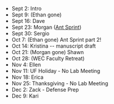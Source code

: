 * Sept 2: Intro
* Sept 9: (Ethan gone)
* Sept 16: Dave
* Sept 23: Morgan ([Ant Sprint](https://github.com/weecology/lab-wiki/wiki/Ant-Sprint-Guidelines))
* Sept 30: Sergio
* Oct 7: (Ethan gone) Ant Sprint part 2! 
* Oct 14: Kristina -- manuscript draft
* Oct 21: (Morgan gone) Shawn
* Oct 28: (WEC Faculty Retreat)
* Nov 4:  Ellen
* Nov 11: UF Holiday - No Lab Meeting
* Nov 18: Erica
* Nov 25: Thanksgiving - No Lab Meeting
* Dec 2: Zack - Defense Prep
* Dec 9: Kari